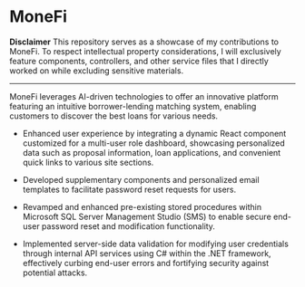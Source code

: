 # MoneFi

**Disclaimer**
This repository serves as a showcase of my contributions to MoneFi. To respect intellectual property considerations, I will exclusively feature components, controllers, and other service files that I directly worked on while excluding sensitive materials.

---

MoneFi leverages AI-driven technologies to offer an innovative platform featuring an intuitive borrower-lending matching system, enabling customers to discover the best loans for various needs.

- Enhanced user experience by integrating a dynamic React component customized for a multi-user role dashboard, showcasing personalized data such as proposal information, loan applications, and convenient quick links to various site sections.

- Developed supplementary components and personalized email templates to facilitate password reset requests for users.

- Revamped and enhanced pre-existing stored procedures within Microsoft SQL Server Management Studio (SMS) to enable secure end-user password reset and modification functionality.

- Implemented server-side data validation for modifying user credentials through internal API services using C# within the .NET framework, effectively curbing end-user errors and fortifying security against potential attacks.
